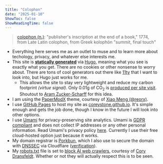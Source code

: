 ```yaml
---
title: "Colophon"
date: "2025-01-10"
ShowToc: false
ShowReadingTime: false
---
```


> [colophon (n.)](https://www.etymonline.com/word/colophon): "publisher's inscription at the end of a book," 1774, from Late Latin colophon, from Greek kolophōn "summit, final touch"

* Everything here serves me as an outlet to muse and to learn more about techology, privacy, and whatever else interests me.
* This site is [**statically generated**](https://www.cloudflare.com/learning/performance/static-site-generator/) via [Hugo](https://gohugo.io/), meaning what you see is exactly what you get. There are no cookies or other nonsense to worry about. There are tons of cool generators out there like [11ty](https://www.11ty.dev/) that I want to look into, but Hugo just works for me.
  * This allows the site to stay very lightweight and reduce my carbon footprint *(virtue signal)*. Only 0.01g of CO<sub>2</sub> is [produced per site visit](https://www.websitecarbon.com/website/coreyst-one/). Shoutout to [Aram Zucker-Scharff](https://aramzs.xyz/) for this idea.
* I am using the [PaperModX](https://github.com/reorx/hugo-PaperModX/) theme, courtesy of [Xiao Meng (@reorx)](https://reorx.com/).
* I use [GitHub Pages](https://pages.github.com/) to host my site as [coreystone.github.io](https://github.com/coreystone/coreystone.github.io). It's simple enough and gets the job done,
though I know in the future I will look into other options.
* I use [Umami](https://umami.is/) for privacy-preserving site analytics. Umami is [GDPR compliant](https://umami.is/blog/gdpr-compliant-website-analytics) and does not collect IP addresses or any other personal information. Read Umami's privacy policy [here](https://umami.is/privacy). Currently I use their free cloud-hosted option just because it works.
* My domain registrar is [Porkbun](https://porkbun.com/), which I also use to secure the domain with [DNSSEC](https://www.cloudflare.com/learning/dns/dnssec/how-dnssec-works/) via Cloudflare ([verification](https://dnssec-analyzer.verisignlabs.com/coreyst.one)).
* My [robots.txt](https://coreyst.one/robots.txt) file is set to [block AI web crawlers](https://coryd.dev/posts/2024/go-ahead-and-block-ai-web-crawlers), courtesy of [Cory Dransfeldt](https://coryd.dev/posts/2024/go-ahead-and-block-ai-web-crawlers). Whether or not they will actually respect this is to be seen.